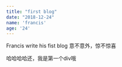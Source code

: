 ```yaml
---
title: "first blog"
date: "2018-12-24"
name: 'francis'
age: '24'
---
```

Francis write his fist blog
意不意外，惊不惊喜
<div>哈哈哈哈还，我是第一个div哦</div>